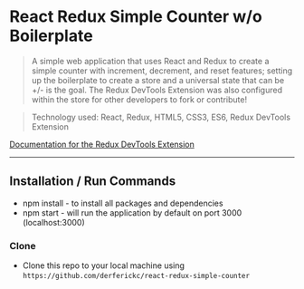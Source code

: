 # React Redux Simple Counter w/o Boilerplate

> A simple web application that uses React and Redux to create a simple counter with increment, decrement, and reset features; setting up the boilerplate to create a store and a universal state that can be +/- is the goal. The Redux DevTools Extension was also configured within the store for other developers to fork or contribute!

> Technology used: React, Redux, HTML5, CSS3, ES6, Redux DevTools Extension

<a href="https://github.com/zalmoxisus/redux-devtools-extension">
	<p>Documentation for the Redux DevTools Extension</p>
</a>

---

## Installation / Run Commands

- npm install - to install all packages and dependencies
- npm start - will run the application by default on port 3000 (localhost:3000)

### Clone

- Clone this repo to your local machine using `https://github.com/derferickc/react-redux-simple-counter`
